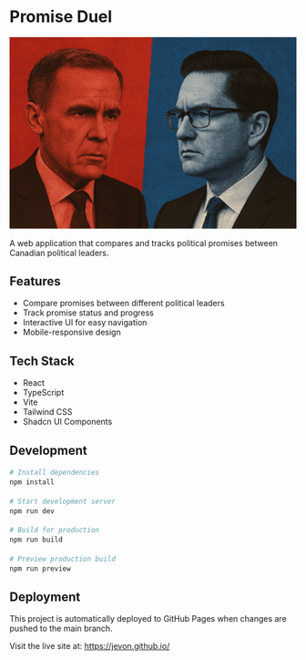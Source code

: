 # Promise Duel

![Promise Duel - Carney vs Poilievre](https://github.com/jevon/promise-duel/blob/main/public/uploads/promise-duel-header.png?raw=true "Promise Duel Header")

A web application that compares and tracks political promises between Canadian political leaders.

## Features

- Compare promises between different political leaders
- Track promise status and progress
- Interactive UI for easy navigation
- Mobile-responsive design

## Tech Stack

- React
- TypeScript
- Vite
- Tailwind CSS
- Shadcn UI Components

## Development

```bash
# Install dependencies
npm install

# Start development server
npm run dev

# Build for production
npm run build

# Preview production build
npm run preview
```

## Deployment

This project is automatically deployed to GitHub Pages when changes are pushed to the main branch.

Visit the live site at: https://jevon.github.io/
